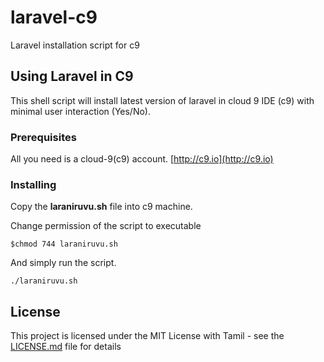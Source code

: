 # laravel-c9
Laravel installation script for c9

## Using Laravel in C9

This shell script will install latest version of laravel in cloud 9 IDE (c9) with minimal user interaction (Yes/No).

### Prerequisites

All you need is a cloud-9(c9) account. [http://c9.io](http://c9.io)


### Installing

Copy the **laraniruvu.sh** file into c9 machine.

Change permission of the script to executable

```
$chmod 744 laraniruvu.sh
```

And simply run the script.

```
./laraniruvu.sh
```

## License

This project is licensed under the  MIT License with Tamil - see the [LICENSE.md](https://github.com/simplysuga/laravel-c9/blob/master/LICENSE.MD) file for details
